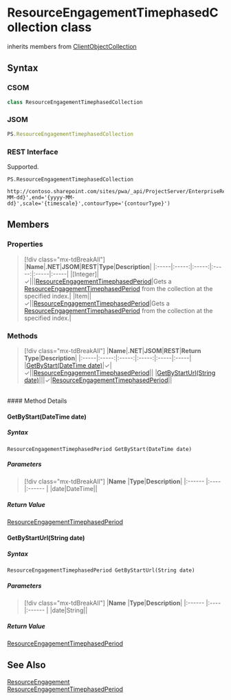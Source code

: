 [comment]: # (Name:ResourceEngagementTimephasedCollection)
[comment]: # (Name:Microsoft.ProjectServer.ResourceEngagementTimephasedCollection)
[comment]: # (Type:class)
[comment]: # (Status:Verified)

# <a name="name"></a>ResourceEngagementTimephasedCollection class

inherits members from [ClientObjectCollection<ResourceEngagementTimephasedPeriod>](https://msdn.microsoft.com/EN-US/library/ee539303)<br/>

<a name="description"></a>

## <a name="syntax"></a>Syntax

### CSOM

```cs
class ResourceEngagementTimephasedCollection 
```
### JSOM

```javascript
PS.ResourceEngagementTimephasedCollection
```
### REST Interface

Supported.

```
PS.ResourceEngagementTimephasedCollection

http://contoso.sharepoint.com/sites/pwa/_api/ProjectServer/EnterpriseResources('{resourceid}')/Engagements('{engagementid}')/GetTimephasedByUrl(start='{yyyy-MM-dd}',end='{yyyy-MM-dd}',scale='{timescale}',contourType='{contourType}')
```

## <a name="members"></a>Members

### <a name="properties"></a>Properties
> [!div class="mx-tdBreakAll"]
|**Name**|**.NET**|**JSOM**|**REST**|**Type**|**Description**|
|:-----|:-----:|:-----:|:-----:|:-----|:-----|
|<a name="[Integer]"></a>[Integer]|&#x2713;|||[ResourceEngagementTimephasedPeriod](ResourceEngagementTimephasedPeriod.md)|Gets a [ResourceEngagementTimephasedPeriod](ResourceEngagementTimephasedPeriod.md) from the collection at the specified index.|
|<a name="Item"></a>Item||&#x2713;||[ResourceEngagementTimephasedPeriod](ResourceEngagementTimephasedPeriod.md)|Gets a [ResourceEngagementTimephasedPeriod](ResourceEngagementTimephasedPeriod.md) from the collection at the specified index.|

### <a name="methods"></a>Methods
> [!div class="mx-tdBreakAll"]
|**Name**|**.NET**|**JSOM**|**REST**|**Return Type**|**Description**|
|:-----|:-----:|:-----:|:-----:|:-----|:-----|
|[GetByStart(DateTime date)](#GetByStart_DateTime_date_)|&#x2713;|&#x2713;||[ResourceEngagementTimephasedPeriod](ResourceEngagementTimephasedPeriod.md)||
|[GetByStartUrl(String date)](#GetByStartUrl_String_date_)|||&#x2713;|[ResourceEngagementTimephasedPeriod](ResourceEngagementTimephasedPeriod.md)||

<br/>
#### Method Details

#### <a name="GetByStart_DateTime_date_"></a>GetByStart(DateTime date)
 

##### Syntax

```
ResourceEngagementTimephasedPeriod GetByStart(DateTime date)
```

##### Parameters
> [!div class="mx-tdBreakAll"]
|**Name** |**Type**|**Description**|
|:------ |:----|:------ |
|date|DateTime||

##### Return Value

[ResourceEngagementTimephasedPeriod](ResourceEngagementTimephasedPeriod.md)

#### <a name="GetByStartUrl_String_date_"></a>GetByStartUrl(String date)
 

##### Syntax

```
ResourceEngagementTimephasedPeriod GetByStartUrl(String date)
```

##### Parameters
> [!div class="mx-tdBreakAll"]
|**Name** |**Type**|**Description**|
|:------ |:----|:------ |
|date|String||

##### Return Value

[ResourceEngagementTimephasedPeriod](ResourceEngagementTimephasedPeriod.md)

## <a name="seeAlso"></a>See Also

[ResourceEngagement](ResourceEngagement.md)<br/>
[ResourceEngagementTimephasedPeriod](ResourceEngagementTimephasedPeriod.md)<br/>
